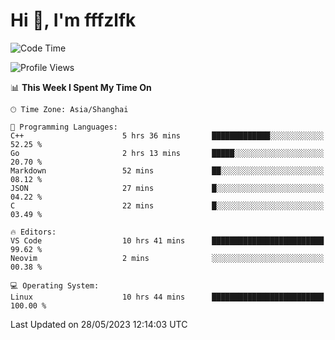 # Hi 👋, I'm fffzlfk

<!--START_SECTION:waka-->
![Code Time](http://img.shields.io/badge/Code%20Time-223%20hrs%2033%20mins-blue)

![Profile Views](http://img.shields.io/badge/Profile%20Views-1-blue)

📊 **This Week I Spent My Time On** 

```text
🕑︎ Time Zone: Asia/Shanghai

💬 Programming Languages: 
C++                      5 hrs 36 mins       █████████████░░░░░░░░░░░░   52.25 % 
Go                       2 hrs 13 mins       █████░░░░░░░░░░░░░░░░░░░░   20.70 % 
Markdown                 52 mins             ██░░░░░░░░░░░░░░░░░░░░░░░   08.12 % 
JSON                     27 mins             █░░░░░░░░░░░░░░░░░░░░░░░░   04.22 % 
C                        22 mins             █░░░░░░░░░░░░░░░░░░░░░░░░   03.49 % 

🔥 Editors: 
VS Code                  10 hrs 41 mins      █████████████████████████   99.62 % 
Neovim                   2 mins              ░░░░░░░░░░░░░░░░░░░░░░░░░   00.38 % 

💻 Operating System: 
Linux                    10 hrs 44 mins      █████████████████████████   100.00 % 
```


 Last Updated on 28/05/2023 12:14:03 UTC
<!--END_SECTION:waka-->
